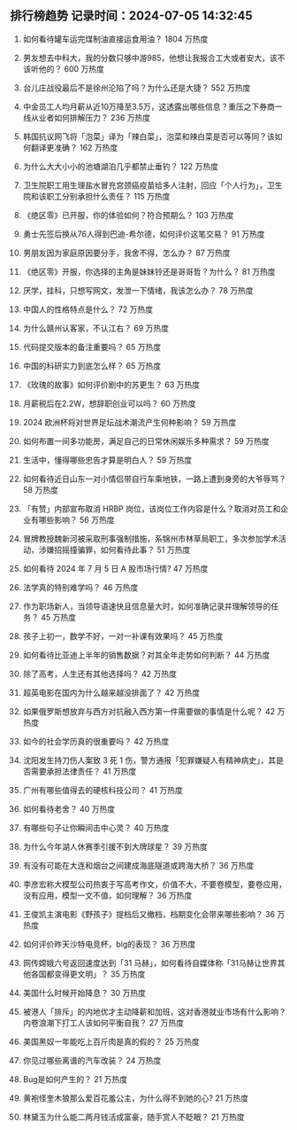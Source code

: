 
## 排行榜趋势 记录时间：2024-07-05 14:32:45
  
  1. 如何看待罐车运完煤制油直接运食用油？ 1804 万热度
    
  2. 男友想去中科大，我的分数只够中游985，他想让我报合工大或者安大，该不该听他的？ 600 万热度
    
  3. 台儿庄战役最后不是徐州沦陷了吗？为什么还是大捷？ 552 万热度
    
  4. 中金员工人均月薪从近10万降至3.5万，这透露出哪些信息？重压之下券商一线从业者如何排解压力？ 236 万热度
    
  5. 韩国抗议网飞将「泡菜」译为「辣白菜」，泡菜和辣白菜是否可以等同？该如何翻译更准确？ 162 万热度
    
  6. 为什么大大小小的池塘湖泊几乎都禁止垂钓？ 122 万热度
    
  7. 卫生院职工用生理盐水冒充宫颈癌疫苗给多人注射，回应「个人行为」，卫生院和该职工分别承担什么责任？ 115 万热度
    
  8. 《绝区零》已开服，你的体验如何？符合预期么？ 103 万热度
    
  9. 勇士先签后换从76人得到巴迪-希尔德，如何评价这笔交易？ 91 万热度
    
  10. 男朋友因为家庭原因要分手，我舍不得，怎么办？ 87 万热度
    
  11. 《绝区零》开服，你选择的主角是妹妹铃还是哥哥哲？为什么？ 81 万热度
    
  12. 厌学，挂科，只想写网文，发泄一下情绪，我该怎么办？ 78 万热度
    
  13. 中国人的性格特点是什么？ 72 万热度
    
  14. 为什么赣州认客家，不认江右？ 69 万热度
    
  15. 代码提交版本的备注重要吗？ 65 万热度
    
  16. 中国的科研实力到底怎么样？ 65 万热度
    
  17. 《玫瑰的故事》如何评价剧中的苏更生？ 63 万热度
    
  18. 月薪税后在2.2W，想辞职创业可以吗？ 60 万热度
    
  19. 2024 欧洲杯将对世界足坛战术潮流产生何种影响？ 59 万热度
    
  20. 如何布置一间多功能房，满足自己的日常休闲娱乐多种需求？ 59 万热度
    
  21. 生活中，懂得哪些忠告才算是明白人？ 59 万热度
    
  22. 如何看待近日山东一对小情侣带自行车乘地铁，一路上遭到身旁的大爷辱骂？ 58 万热度
    
  23. 「有赞」内部宣布取消 HRBP 岗位，该岗位工作内容是什么？取消对员工和企业有哪些影响？ 56 万热度
    
  24. 冒牌教授魏新河被采取刑事强制措施，系锦州市林草局职工，多次参加学术活动，涉嫌招摇撞骗罪，如何看待此事？ 51 万热度
    
  25. 如何看待 2024 年 7 月 5 日 A 股市场行情? 47 万热度
    
  26. 法学真的特别难学吗？ 46 万热度
    
  27. 作为职场新人，当领导语速快且信息量大时，如何准确记录并理解领导的任务？ 45 万热度
    
  28. 孩子上初一，数学不好，一对一补课有效果吗？ 45 万热度
    
  29. 如何看待比亚迪上半年的销售数据？对其全年走势如何判断？ 44 万热度
    
  30. 除了高考，人生还有其他选择吗？ 42 万热度
    
  31. 超英电影在国内为什么越来越没排面了？ 42 万热度
    
  32. 如果俄罗斯想放弃与西方对抗融入西方第一件需要做的事情是什么呢？ 42 万热度
    
  33. 如今的社会学历真的很重要吗？ 42 万热度
    
  34. 沈阳发生持刀伤人案致 3 死 1 伤，警方通报「犯罪嫌疑人有精神病史」，其是否需要承担法律责任？ 41 万热度
    
  35. 广州有哪些值得去的硬核科技公司？ 41 万热度
    
  36. 如何看待老舍？ 40 万热度
    
  37. 有哪些句子让你瞬间击中心灵？ 40 万热度
    
  38. 为什么今年湖人休赛季引援不到大牌球星？ 39 万热度
    
  39. 有没有可能在大连和烟台之间建成海底隧道或跨海大桥？ 36 万热度
    
  40. 李彦宏称大模型公司热衷于写高考作文，价值不大，不要卷模型，要卷应用，没有应用，模型一文不值，如何理解？ 36 万热度
    
  41. 王俊凯主演电影《野孩子》提档后又撤档，档期变化会带来哪些影响？ 36 万热度
    
  42. 如何评价昨天沙特电竞杯，blg的表现？ 36 万热度
    
  43. 网传嫦娥六号返回速度达到「31 马赫」，如何看待自媒体称「31马赫让世界其他各国都变得更文明」？ 35 万热度
    
  44. 美国什么时候开始降息？ 30 万热度
    
  45. 被港人「排斥」的内地优才主动降薪和加班，这对香港就业市场有什么影响？内卷浪潮下打工人该如何平衡自我？ 27 万热度
    
  46. 美国黑奴一年能吃上百斤肉是真的假的？ 25 万热度
    
  47. 你见过哪些离谱的汽车改装？ 24 万热度
    
  48. Bug是如何产生的？ 21 万热度
    
  49. 黄袍怪奎木狼那么爱百花羞公主，为什么得不到她的心? 21 万热度
    
  50. 林黛玉为什么能二两月钱活成富豪，随手赏人不眨眼？ 21 万热度
    